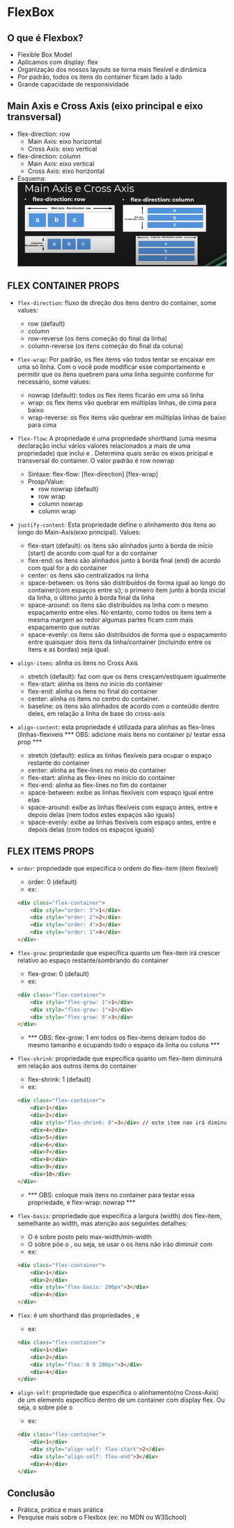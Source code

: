 # FlexBox

## O que é Flexbox?
* Flexible Box Model
* Aplicamos com display: flex
* Organização dos nossos layouts se torna mais flexível e dinâmica
* Por padrão, todos os itens do container ficam lado a lado
* Grande capacidade de responsividade

## Main Axis e Cross Axis (eixo principal e eixo transversal)
* flex-direction: row
    - Main Axis: eixo horizontal
    - Cross Axis: eixo vertical
* flex-direction: column
    - Main Axis: eixo vertical
    - Cross Axis: eixo horizontal
* Esquema:
![Flexbox-Main-Cross-axis](./assets/Main-Cross-Axis.png)

## FLEX CONTAINER PROPS
* `flex-direction`: fluxo de direção dos itens dentro do container, some values: 
    - row (default)
    - column
    - row-reverse (os itens começão do final da linha)
    - column-reverse (os itens começão do final da coluna)

* `flex-wrap`: Por padrão, os flex items vão todos tentar se encaixar em uma só linha. Com o <flex-wrap> você pode modificar esse comportamento e permitir que os ítens quebrem para uma linha seguinte conforme for necessário, some values:
    - nowrap (default): todos os flex items ficarão em uma só linha
    - wrap: os flex items vão quebrar em múltiplas linhas, de cima para baixo
    - wrap-reverse: os flex items vão quebrar em múltiplas linhas de baixo para cima

* `flex-flow`: A propriedade <flex-flow> é uma propriedade shorthand (uma mesma declaração inclui vários valores relacionados a mais de uma propriedade) que inclui <flex-direction> e <flex-wrap>. Determina quais serão os eixos pricipal e transversal do container. O valor padrão é row nowrap
    - Sintaxe:
        flex-flow: [flex-direction] [flex-wrap]
    - Prosp/Value:
        - row nowrap (default)
        - row wrap
        - column nowrap
        - column wrap

* `justify-content`: Esta propriedade define o alinhamento dos ítens ao longo do Main-Axis(eixo principal). Values:
    - flex-start (default): os ítens são alinhados junto à borda de início (start) de acordo com qual for a <flex-direction> do container
    - flex-end: os ítens são alinhados junto à borda final (end) de acordo com qual for a <flex-direction> do container
    - center: os ítens são centralizados na linha
    - space-between: os ítens são distribuídos de forma igual ao longo do container(com espaços entre si); o primeiro ítem junto à borda inicial da linha, o último junto à borda final da linha
    - space-around: os ítens são distribuídos na linha com o mesmo espaçamento entre eles. No entanto, como todos os itens tem a mesma margem ao redor algumas partes ficam com mais espaçamento que outras
    - space-evenly: os ítens são distribuídos de forma que o espaçamento entre quaisquer dois itens da linha/container (incluindo entre os ítens e as bordas) seja igual.

* `align-items`: alinha os itens no Cross Axis
    - stretch (default): faz com que os itens cresçam/estiquem igualmente
    - flex-start: alinha os itens no início do container
    - flex-end: alinha os itens no final do container
    - center: alinha os itens no centro do container.
    - baseline: os itens são alinhados de acordo com o conteúdo dentro deles, em relação a linha de base do cross-axis

* `align-content`: esta propriedade é utilizada para alinhas as flex-lines (linhas-flexiveis
*** OBS: adicione mais itens no container p/ testar essa prop ***
    - stretch (default): estica as linhas flexíveis para ocupar o espaço restante do container
    - center: alinha as flex-lines no meio do container
    - flex-start: alinha as flex-lines no início do container
    - flex-end: alinha as flex-lines no fim do container
    - space-between: exibe as linhas flexíveis com espaço igual entre elas
    - space-around: exibe as linhas flexíveis com espaço antes, entre e depois delas (nem todos estes espaços são iguais)
    - space-evenly: exibe as linhas flexíveis com espaço antes, entre e depois delas (com todos os espaços iguais)

## FLEX ITEMS PROPS
* `order`: propriedade que especifica o ordem do flex-item (item flexível)
    - order: 0 (default)
    - ex: 
    ```html
    <div class="flex-container">
        <div style="order: 3">1</div>
        <div style="order: 2">2</div>
        <div style="order: 4">3</div>
        <div style="order: 1">4</div>
    </div>
    ```

* `flex-grow`: propriedade que especifica quanto um flex-item irá crescer relativo ao espaço restante/sombrando do container
    - flex-grow: 0 (default)
    - ex:
    ```html
    <div class="flex-container">
        <div style="flex-grow: 1">1</div>
        <div style="flex-grow: 1">2</div>
        <div style="flex-grow: 8">3</div>
    </div>
    ```
    - *** OBS: flex-grow: 1 em todos os flex-items deixam todos do mesmo tamanho e ocupando todo o espaço da linha ou coluna ***

* `flex-shrink`: propriedade que especifica quanto um flex-item diminuirá em relação aos outros items do container
    - flex-shrink: 1 (default)
    - ex:
    ```html
    <div class="flex-container">
        <div>1</div>
        <div>2</div>
        <div style="flex-shrink: 0">3</div> // este item nao irá diminuir
        <div>4</div>
        <div>5</div>
        <div>6</div>
        <div>7</div>
        <div>8</div>
        <div>9</div>
        <div>10</div>
    </div>
    ```
    - *** OBS: coloque mais itens no container para testar essa propriedade, e flex-wrap: nowrap ***

* `flex-basis`: propriedade que especifica a largura (width) dos flex-item, semelhante ao width, mas atenção aos seguintes detalhes:
    - O <flex-basis> é sobre posto pelo max-width/min-width
    - O <flex-basis> sobre põe o <flex-shrink>, ou seja, se usar o <flex-basis> os itens não irão diminuir com <flex-shrink>
    - ex:
    ```html
    <div class="flex-container">
        <div>1</div>
        <div>2</div>
        <div style="flex-basis: 200px">3</div>
        <div>4</div>
    </div>
    ```

* `flex`: é um shorthand das propriedades <flex-grow>, <flex-shrink> e <flex-basis>
    - ex:
    ```html
    <div class="flex-container">
        <div>1</div>
        <div>2</div>
        <div style="flex: 0 0 200px">3</div>
        <div>4</div>
    </div>
    ```

* `align-self`: propriedade que especifica o alinhamento(no Cross-Axis) de um elemento especifico dentro de um container com display flex. Ou seja, o <align-self> sobre põe o <align-items>
    - ex:
    ```html
    <div class="flex-container">
        <div>1</div>
        <div style="align-self: flex-start">2</div>
        <div style="align-self: flex-end">3</div>
        <div>4</div>
    </div>
    ```

## Conclusão
* Prática, prática e mais prática
* Pesquise mais sobre o Flexbox (ex: no MDN ou W3School)
